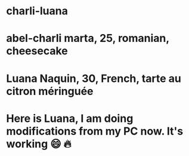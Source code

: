 # charli-luana

# abel-charli marta, 25, romanian, cheesecake

# Luana Naquin, 30, French, tarte au citron méringuée 

# Here is Luana, I am doing modifications from my PC now. It's working :smile: :fire: